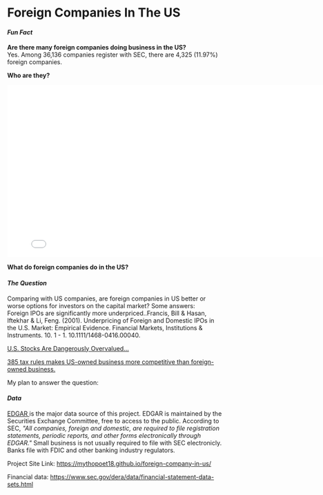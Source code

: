 # Foreign Companies In The US

<h4> <i> Fun Fact </i> </h4>
<b> Are there many foreign companies doing business in the US? </b> <br>
  Yes. Among 36,136 companies register with SEC, there are 4,325 (11.97%) foreign companies.

<b> Who are they? </b>
<iframe width="800" height="400" frameborder="0" scrolling="no" src="//plot.ly/~mythopoet/6.embed"></iframe>


<b> What do foreign companies do in the US? </b>



<h4> <i>The Question</i> </h4>
Comparing with US companies, are foreign companies in US better or worse options for investors on the capital market?
Some answers:<br>
  Foreign IPOs are significantly more underpriced..Francis, Bill & Hasan, Iftekhar & Li, Feng. (2001). Underpricing of Foreign and Domestic IPOs in the U.S. Market: Empirical Evidence. Financial Markets, Institutions & Instruments. 10. 1 - 1. 10.1111/1468-0416.00040. 
  
  <a href="https://www.forbes.com/sites/jamesberman/2018/10/04/time-to-buy-the-emerging-markets/#2371a35960c2"> U.S. Stocks Are Dangerously Overvalued...</a>
  
  <a href="https://www.brookings.edu/blog/up-front/2017/08/10/the-385-tax-rules-make-american-businesses-more-competitive-treasury-should-keep-them/"> 385 tax rules makes US-owned business more competitive than foreign-owned business. </a>


My plan to answer the question:<br>


<h4> <i> Data</i> </h4>

<a href="https://www.sec.gov/edgar/searchedgar/companysearch.html"> EDGAR </a> is the major data source of this project. EDGAR is maintained by the Securities Exchange Committee, free to access to the public. According to SEC,<i> "All companies, foreign and domestic, are required to file registration statements, periodic reports, and other forms electronically through EDGAR."</i> Small business is not usually required to file with SEC electronicly. Banks file with FDIC and other banking industry regulators. 

Project Site Link: https://mythopoet18.github.io/foreign-company-in-us/

Financial data: https://www.sec.gov/dera/data/financial-statement-data-sets.html

